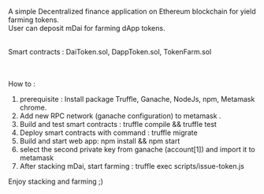 A simple Decentralized finance application on Ethereum blockchain for yield farming tokens. <br>
User can deposit mDai for farming dApp tokens.<br><br>

Smart contracts : DaiToken.sol, DappToken.sol, TokenFarm.sol <br><br><br>

How to : <br>

1. prerequisite : Install package Truffle, Ganache, NodeJs, npm, Metamask chrome.<br>
2. Add new RPC network (ganache configuration) to metamask .<br>
3. Build and test smart contracts : truffle compile && truffle test<br>
3. Deploy smart contracts with command : truffle migrate<br>
4. Build and start web app: npm install && npm start<br>
5. select the second private key from ganache (account[1]) and import it to metamask <br>
6. After stacking mDai, start farming : truffle exec scripts/issue-token.js<br>


Enjoy stacking and farming ;)